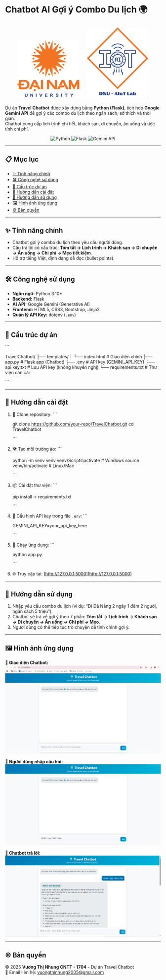 # Chatbot AI Gợi ý Combo Du lịch 🌍

<p align="center">
  <img src="logo.png" width="200" style="margin: 10px;">
  <img src="AIoTLab_logo.png" width="200" style="margin: 10px;">
</p>

Dự án **Travel Chatbot** được xây dựng bằng **Python (Flask)**, tích hợp **Google Gemini API** để gợi ý các combo du lịch theo ngân sách, sở thích và thời gian.  
Chatbot cung cấp lịch trình chi tiết, khách sạn, di chuyển, ăn uống và ước tính chi phí.

<p align="center">
  <img src="https://img.shields.io/badge/Python-3.10%2B-blue" alt="Python">
  <img src="https://img.shields.io/badge/Flask-Backend-success" alt="Flask">
  <img src="https://img.shields.io/badge/Google-Gemini_API-yellow" alt="Gemini API">
</p>

---

## 📋 Mục lục
- [✨ Tính năng chính](#-tính-năng-chính)
- [🛠 Công nghệ sử dụng](#-công-nghệ-sử-dụng)
- [📁 Cấu trúc dự án](#-cấu-trúc-dự-án)
- [🚀 Hướng dẫn cài đặt](#-hướng-dẫn-cài-đặt)
- [📖 Hướng dẫn sử dụng](#-hướng-dẫn-sử-dụng)
- [🖼 Hình ảnh ứng dụng](#-hình-ảnh-ứng-dụng)
- [© Bản quyền](#-bản-quyền)

---

## ✨ Tính năng chính
- Chatbot gợi ý combo du lịch theo yêu cầu người dùng.
- Câu trả lời có cấu trúc: **Tóm tắt → Lịch trình → Khách sạn → Di chuyển → Ăn uống → Chi phí → Mẹo tiết kiệm**.
- Hỗ trợ tiếng Việt, định dạng dễ đọc (bullet points).

---

## 🛠 Công nghệ sử dụng
- **Ngôn ngữ:** Python 3.10+
- **Backend:** Flask
- **AI API:** Google Gemini (Generative AI)
- **Frontend:** HTML5, CSS3, Bootstrap, Jinja2
- **Quản lý API Key:** dotenv (`.env`)

---

## 📁 Cấu trúc dự án
\`\`\`

TravelChatbot/
├── templates/
│   └── index.html            # Giao diện chính
├── app.py                    # Flask app (Chatbot)
├── .env                      # API key (GEMINI_API_KEY)
├── api key.txt               # Lưu API key (không khuyến nghị)
└── requirements.txt          # Thư viện cần cài

\`\`\`

---

## 🚀 Hướng dẫn cài đặt
1. 🔽 Clone repository:
   \`\`\`
   
   git clone https://github.com/your-repo/TravelChatbot.git
   cd TravelChatbot
   
   \`\`\`

3. 🛠 Tạo môi trường ảo:
   \`\`\`
   
   python -m venv venv
   venv\Scripts\activate   # Windows
   source venv/bin/activate  # Linux/Mac
   
   \`\`\`

5. 📦 Cài đặt thư viện:
   \`\`\`
   
   pip install -r requirements.txt
   
   \`\`\`

7. 🔑 Cấu hình API key trong file `.env`:
   \`\`\`
   
   GEMINI_API_KEY=your_api_key_here
   
   \`\`\`

9. 🚀 Chạy ứng dụng:
   \`\`\`
   
   python app.py
   
   \`\`\`

11. 🌐 Truy cập tại: [http://127.0.0.1:5000](http://127.0.0.1:5000)

---

## 📖 Hướng dẫn sử dụng
1. Nhập yêu cầu combo du lịch (ví dụ: “Đi Đà Nẵng 2 ngày 1 đêm 2 người, ngân sách 5 triệu”).  
2. Chatbot sẽ trả về gợi ý theo 7 phần: **Tóm tắt → Lịch trình → Khách sạn → Di chuyển → Ăn uống → Chi phí → Mẹo**.  
3. Người dùng có thể tiếp tục trò chuyện để tinh chỉnh gợi ý.  

---

## 🖼 Hình ảnh ứng dụng
**💬 Giao diện Chatbot:**
![Chatbot UI](home.png)

**💬 Người dùng nhập câu hỏi:**
![Người dùng hỏi](hoi.png)

**💬 Chatbot trả lời:**
![Chatbot đáp](dap.png)

---

## © Bản quyền
© 2025 **Vương Thị Nhung CNTT - 1704** - Dự án Travel Chatbot  
📧 Email liên hệ: [vuongthinhung2005@gmail.com](mailto:vuongthinhung2005@gmail.com)
